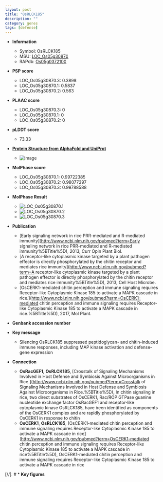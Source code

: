 ```yaml
---
layout: post
title: "OsRLCK185"
description: ""
category: genes
tags: [defense]
---
```


* **Information**  
    + Symbol: OsRLCK185  
    + MSU: [LOC_Os05g30870](http://rice.plantbiology.msu.edu/cgi-bin/ORF_infopage.cgi?orf=LOC_Os05g30870)  
    + RAPdb: [Os05g0372100](http://rapdb.dna.affrc.go.jp/viewer/gbrowse_details/irgsp1?name=Os05g0372100)  

* **PSP score**  
    + LOC_Os05g30870.3: 0.3898 
    + LOC_Os05g30870.1: 0.5837 
    + LOC_Os05g30870.2: 0.563 

* **PLAAC score**  
    + LOC_Os05g30870.3: 0 
    + LOC_Os05g30870.1: 0 
    + LOC_Os05g30870.2: 0 

* **pLDDT score**
    + 73.33

* **[Protein Structure from AlphaFold and UniProt](https://www.uniprot.org/uniprotkb/Q6I5Q6/entry#structure)**
    + ![image](https://ricepsp.github.io/images/Q6/AF-Q6I5Q6-F1.png)

* **MolPhase score**
    + LOC_Os05g30870.1: 0.99722385
    + LOC_Os05g30870.2: 0.98077297
    + LOC_Os05g30870.3: 0.99788588

* **MolPhase Result**
    + ![LOC_Os05g30870.1](https://304243504.github.io/Pictures/LOC_Os05g/LOC_Os05g30870.1.png)
    + ![LOC_Os05g30870.2](https://304243504.github.io/Pictures/LOC_Os05g/LOC_Os05g30870.2.png)
    + ![LOC_Os05g30870.3](https://304243504.github.io/Pictures/LOC_Os05g/LOC_Os05g30870.3.png)

* **Publication**  
    + [Early signaling network in rice PRR-mediated and R-mediated immunity](http://www.ncbi.nlm.nih.gov/pubmed?term=Early signaling network in rice PRR-mediated and R-mediated immunity%5BTitle%5D), 2013, Curr Opin Plant Biol.
    + [A receptor-like cytoplasmic kinase targeted by a plant pathogen effector is directly phosphorylated by the chitin receptor and mediates rice immunity](http://www.ncbi.nlm.nih.gov/pubmed?term=A receptor-like cytoplasmic kinase targeted by a plant pathogen effector is directly phosphorylated by the chitin receptor and mediates rice immunity%5BTitle%5D), 2013, Cell Host Microbe.
    + [OsCERK1-mediated chitin perception and immune signaling requires Receptor-like Cytoplasmic Kinase 185 to activate a MAPK cascade in rice.](http://www.ncbi.nlm.nih.gov/pubmed?term=OsCERK1-mediated chitin perception and immune signaling requires Receptor-like Cytoplasmic Kinase 185 to activate a MAPK cascade in rice.%5BTitle%5D), 2017, Mol Plant.

* **Genbank accession number**  

* **Key message**  
    + Silencing OsRLCK185 suppressed peptidoglycan- and chitin-induced immune responses, including MAP kinase activation and defense-gene expression

* **Connection**  
    + __OsRacGEF1__, __OsRLCK185__, [Crosstalk of Signaling Mechanisms Involved in Host Defense and Symbiosis Against Microorganisms in Rice.](http://www.ncbi.nlm.nih.gov/pubmed?term=Crosstalk of Signaling Mechanisms Involved in Host Defense and Symbiosis Against Microorganisms in Rice.%5BTitle%5D), In chitin signaling in rice, two direct substrates of OsCERK1, Rac/ROP GTPase guanine nucleotide exchange factor OsRacGEF1 and receptor-like cytoplasmic kinase OsRLCK185, have been identified as components of the OsCERK1 complex and are rapidly phosphorylated by OsCERK1 in response to chitin
    + __OsCERK1__, __OsRLCK185__, [OsCERK1-mediated chitin perception and immune signaling requires Receptor-like Cytoplasmic Kinase 185 to activate a MAPK cascade in rice](http://www.ncbi.nlm.nih.gov/pubmed?term=OsCERK1-mediated chitin perception and immune signaling requires Receptor-like Cytoplasmic Kinase 185 to activate a MAPK cascade in rice%5BTitle%5D), OsCERK1-mediated chitin perception and immune signaling requires Receptor-like Cytoplasmic Kinase 185 to activate a MAPK cascade in rice

[//]: # * **Key figures**  


